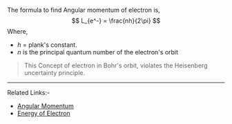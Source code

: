 The formula to find Angular momentum of electron is,
$$
L_{e^-} = \frac{nh}{2\pi}
$$
Where,
- $h$ = plank's constant.
- $n$ is the principal quantum number of the electron's orbit

>This Concept of electron in Bohr's orbit, violates the Heisenberg uncertainty principle.

---
Related Links:-
- [Angular Momentum](../../Physics/Rotation/Angular%20Momentum.md) 
- [Energy of Electron](../Atomic%20Structure/Energy%20of%20Electron.md) 